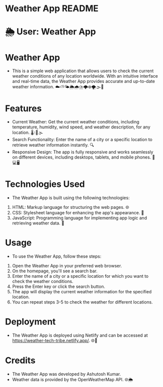 # Weather App README
# 🌦️ User: Weather App

# Weather App
- This is a simple web application that allows users to check the current weather conditions of any location worldwide. With an intuitive interface and real-time data, the Weather App provides accurate and up-to-date weather information. ☁️⛅🌤️🌦️🌧️⛈️🌩️❄️🌪️🌫️🌊

# Features
- Current Weather: Get the current weather conditions, including temperature, humidity, wind speed, and weather description, for any location. 🌡️💧💨🌫️
- Search Functionality: Enter the name of a city or a specific location to retrieve weather information instantly. 🔍
- Responsive Design: The app is fully responsive and works seamlessly on different devices, including desktops, tablets, and mobile phones. 📱💻🖥️
# Technologies Used
- The Weather App is built using the following technologies:

1. HTML: Markup language for structuring the web pages. 🌐
2. CSS: Stylesheet language for enhancing the app's appearance. 🎨
3. JavaScript: Programming language for implementing app logic and retrieving weather data. 🧪

# Usage
- To use the Weather App, follow these steps:

1. Open the Weather App in your preferred web browser.
2. On the homepage, you'll see a search bar.
3. Enter the name of a city or a specific location for which you want to check the weather conditions.
4. Press the Enter key or click the search button.
5. The app will display the current weather information for the specified location.
6. You can repeat steps 3-5 to check the weather for different locations.
# Deployment
- The Weather App is deployed using Netlify and can be accessed at https://weather-tech-tribe.netlify.app/. 🌐🚀
# Credits
- The Weather App was developed by Ashutosh Kumar.
- Weather data is provided by the OpenWeatherMap API. 🌐🌦️
